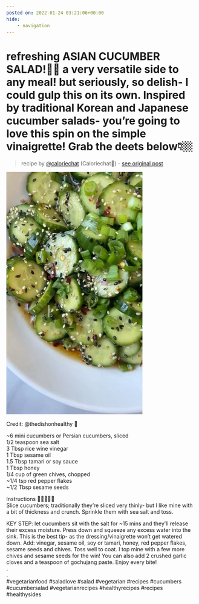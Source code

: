 ```yaml
---
posted on: 2022-01-24 03:21:06+00:00
hide:
    - navigation
---
```


# refreshing ASIAN CUCUMBER SALAD!🥒🥗 a very versatile side to any meal! but seriously, so delish- I could gulp this on its own. Inspired by traditional Korean and Japanese cucumber salads- you’re going to love this spin on the simple vinaigrette! Grab the deets below👇🏼 

> recipe by [@caloriechat](https://www.instagram.com/caloriechat/) 
(Caloriechat🍴) - [see original post](https://instagram.com/p/CZGPY4GlrPw)

![](../img/caloriechat_24-01-2022_0301.png)

  
Credit: @thedishonhealthy 💚  
  
~6 mini cucumbers or Persian cucumbers, sliced   
1/2 teaspoon sea salt  
3 Tbsp rice wine vinegar  
1 Tbsp sesame oil  
1.5 Tbsp tamari or soy sauce  
1 Tbsp honey  
1/4 cup of green chives, chopped   
~1/4 tsp red pepper flakes  
~1/2 Tbsp sesame seeds  
  
Instructions 🌟🌟🌟🌟🌟  
Slice cucumbers; traditionally they’re sliced very thinly- but I like mine with a bit of thickness and crunch. Sprinkle them with sea salt and toss.   
  
KEY STEP: let cucumbers sit with the salt for ~15 mins and they’ll release their excess moisture. Press down and squeeze any excess water into the sink. This is the best tip- as the dressing/vinaigrette won’t get watered down. Add: vinegar, sesame oil, soy or tamari, honey, red pepper flakes, sesame seeds and chives. Toss well to coat. I top mine with a few more chives and sesame seeds for the win! You can also add 2 crushed garlic cloves and a teaspoon of gochujang paste. Enjoy every bite!  
.  
.  
\#vegetarianfood \#saladlove \#salad \#vegetarian \#recipes \#cucumbers \#cucumbersalad \#vegetarianrecipes \#healthyrecipes \#recipes \#healthysides   